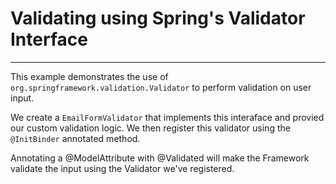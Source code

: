 # Validating using Spring's Validator Interface
---

This example demonstrates the use of `org.springframework.validation.Validator` to perform validation on user input.

We create a `EmailFormValidator` that implements this interaface and provied our custom validation logic.
We then register this validator using the `@InitBinder` annotated method.

Annotating a @ModelAttribute with @Validated will make the Framework validate the input using the Validator we've registered.
